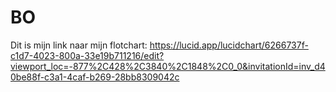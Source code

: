 # BO

Dit is mijn link naar mijn flotchart: https://lucid.app/lucidchart/6266737f-c1d7-4023-800a-33e19b711216/edit?viewport_loc=-877%2C428%2C3840%2C1848%2C0_0&invitationId=inv_d40be88f-c3a1-4caf-b269-28bb8309042c
